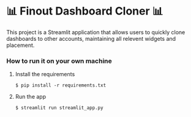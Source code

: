 # 📊 Finout Dashboard Cloner 📊

   This project is a Streamlit application that allows users to quickly clone dashboards to other accounts, maintaining all relevent widgets and placement.

### How to run it on your own machine

1. Install the requirements

   ```
   $ pip install -r requirements.txt
   ```

2. Run the app

   ```
   $ streamlit run streamlit_app.py
   ```
